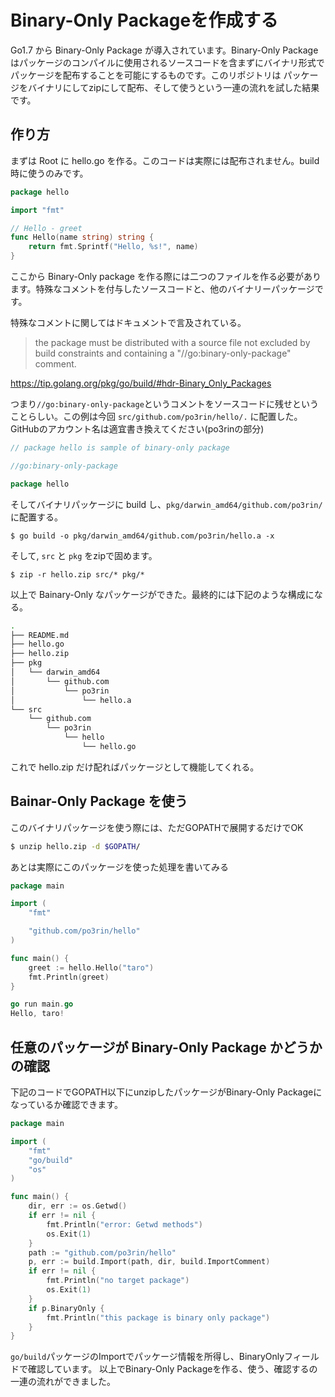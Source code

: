 # Binary-Only Packageを作成する

Go1.7 から Binary-Only Package が導入されています。Binary-Only Package はパッケージのコンパイルに使用されるソースコードを含まずにバイナリ形式でパッケージを配布することを可能にするものです。このリポジトリは パッケージをバイナリにしてzipにして配布、そして使うという一連の流れを試した結果です。

## 作り方
まずは Root に hello.go を作る。このコードは実際には配布されません。build時に使うのみです。

```go
package hello

import "fmt"

// Hello - greet
func Hello(name string) string {
	return fmt.Sprintf("Hello, %s!", name)
}
```

ここから Binary-Only package を作る際には二つのファイルを作る必要があります。特殊なコメントを付与したソースコードと、他のバイナリーパッケージです。

特殊なコメントに関してはドキュメントで言及されている。

> the package must be distributed with a source file not excluded by build constraints and containing a "//go:binary-only-package" comment.

https://tip.golang.org/pkg/go/build/#hdr-Binary_Only_Packages

つまり`//go:binary-only-package`というコメントをソースコードに残せということらしい。この例は今回 `src/github.com/po3rin/hello/.` に配置した。GitHubのアカウント名は適宜書き換えてください(po3rinの部分)

```go
// package hello is sample of binary-only package

//go:binary-only-package

package hello
```

そしてバイナリパッケージに build し、`pkg/darwin_amd64/github.com/po3rin/` に配置する。

```
$ go build -o pkg/darwin_amd64/github.com/po3rin/hello.a -x
```

そして, `src` と `pkg` をzipで固めます。

```
$ zip -r hello.zip src/* pkg/*
```

以上で Bainary-Only なパッケージができた。最終的には下記のような構成になる。

```bash
.
├── README.md
├── hello.go
├── hello.zip
├── pkg
│   └── darwin_amd64
│       └── github.com
│           └── po3rin
│               └── hello.a
└── src
    └── github.com
        └── po3rin
            └── hello
                └── hello.go
```

これで hello.zip だけ配ればパッケージとして機能してくれる。

## Bainar-Only Package を使う

このバイナリパッケージを使う際には、ただGOPATHで展開するだけでOK

```bash
$ unzip hello.zip -d $GOPATH/
```

あとは実際にこのパッケージを使った処理を書いてみる

```go
package main

import (
	"fmt"

	"github.com/po3rin/hello"
)

func main() {
	greet := hello.Hello("taro")
	fmt.Println(greet)
}
```

```go
go run main.go
Hello, taro!
```

## 任意のパッケージが Binary-Only Package かどうかの確認

下記のコードでGOPATH以下にunzipしたパッケージがBinary-Only Packageになっているか確認できます。

```go
package main

import (
	"fmt"
	"go/build"
	"os"
)

func main() {
	dir, err := os.Getwd()
	if err != nil {
		fmt.Println("error: Getwd methods")
		os.Exit(1)
	}
	path := "github.com/po3rin/hello"
	p, err := build.Import(path, dir, build.ImportComment)
	if err != nil {
		fmt.Println("no target package")
		os.Exit(1)
	}
	if p.BinaryOnly {
		fmt.Println("this package is binary only package")
	}
}
```

`go/build`パッケージのImportでパッケージ情報を所得し、BinaryOnlyフィールドで確認しています。
以上でBinary-Only Packageを作る、使う、確認するの一連の流れができました。
